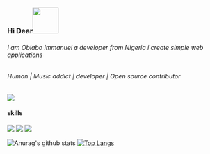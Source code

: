 
### Hi Dear<img src="https://media1.tenor.com/images/b9371273ae94a946e92074d1b9696680/tenor.gif" width="60px">
[1]: https://twitter.com/obiabo_immanuel

###### I am Obiabo Immanuel a developer from Nigeria i create simple web applications 
###### Human | Music addict | developer | Open source contributor

<img src="https://api.daily.dev/devcards/7ef3afdb540a4cd0a2515993387da635.png?r=ih3"/>


#### skills

![](https://img.shields.io/badge/🥁-Drummer-informational?style=flat&logo=data:image/svg%2bxml;base64,<BASE64_DATA>)
![](https://img.shields.io/badge/💻-Programmer-informational?style=flat&logo=data:image/svg%2bxml;base64,<BASE64_DATA>)
![](https://img.shields.io/badge/💻-Engineer-informational?style=flat&logo=data:image/svg%2bxml;base64,<BASE64_DATA>)

![Anurag's github stats](https://github-readme-stats.vercel.app/api?username=yhoungdev&show_icons=true&theme=radical)
[![Top Langs](https://github-readme-stats.vercel.app/api/top-langs/?username=yhoungdev)](https://github.com/anuraghazra/github-readme-stats)



<!--
**yhoungdev/yhoungdev** is a ✨ _special_ ✨ repository because its `README.md` (this file) appears on your GitHub profile.

Here are some ideas to get you started:jkh
- 
- 🌱 I’m currently learning ...

- 🤔 I’m looking for help with ...
- 💬 Ask me about ...
- 📫 How to reach me: ...
- 😄 Pronouns: ...
- ⚡ Fun fact: 
->

##### 👯 looking for like minded people to  collaborate with 
 ###### I am not a robot 😂
<br/>

[![willianrod's wakatime stats](https://github-readme-stats.vercel.app/api/wakatime?username=yhoungdev)](https://github.com/anuraghazra/github-readme-stats)

